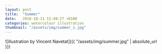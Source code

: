 ```yaml
---
layout: post
title:  "Summer"
date:   2018-10-11 12:49:27 +0100
categories: watercolour illustration
thumbnail: "/assets/img/summer_s.jpg"
---
```

![illustration by Vincent Navetat]({{ "/assets/img/summer.jpg" | absolute_url }})
